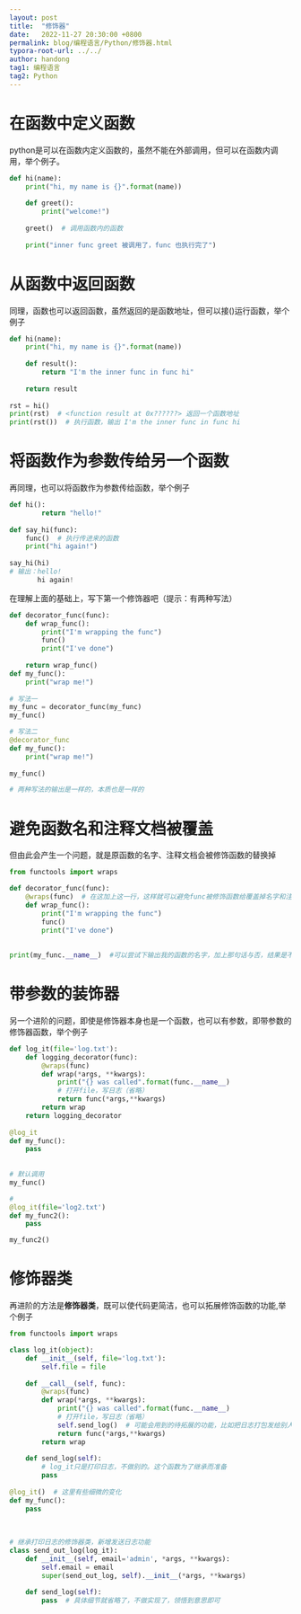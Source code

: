 ```yaml
---
layout: post
title:  "修饰器"
date:   2022-11-27 20:30:00 +0800
permalink: blog/编程语言/Python/修饰器.html
typora-root-url: ../../
author: handong
tag1: 编程语言
tag2: Python
---
```




# 在函数中定义函数

python是可以在函数内定义函数的，虽然不能在外部调用，但可以在函数内调用，举个例子。

```python
def hi(name):
    print("hi, my name is {}".format(name))
    
    def greet():
        print("welcome!")
        
    greet()  # 调用函数内的函数
    
    print("inner func greet 被调用了，func 也执行完了")
```


# 从函数中返回函数
同理，函数也可以返回函数，虽然返回的是函数地址，但可以接()运行函数，举个例子
```python
def hi(name):
    print("hi, my name is {}".format(name))
    
    def result():
        return "I'm the inner func in func hi"
        
    return result
    
rst = hi()
print(rst)  # <function result at 0x??????> 返回一个函数地址
print(rst())  # 执行函数，输出 I'm the inner func in func hi
```

# 将函数作为参数传给另一个函数
再同理，也可以将函数作为参数传给函数，举个例子
```python
def hi():
        return "hello!"
        
def say_hi(func):
    func()  # 执行传进来的函数
    print("hi again!")
    
say_hi(hi)
# 输出：hello!
       hi again!
```


在理解上面的基础上，写下第一个修饰器吧（提示：有两种写法）
```python
def decorator_func(func):
    def wrap_func():
        print("I'm wrapping the func")
        func()
        print("I've done")
        
    return wrap_func()
def my_func():
    print("wrap me!")
    
# 写法一
my_func = decorator_func(my_func)
my_func()

# 写法二
@decorator_func
def my_func():
    print("wrap me!")
    
my_func()

# 两种写法的输出是一样的，本质也是一样的
```


# 避免函数名和注释文档被覆盖
但由此会产生一个问题，就是原函数的名字、注释文档会被修饰函数的替换掉
```python
from functools import wraps

def decorator_func(func):
    @wraps(func)  # 在这加上这一行，这样就可以避免func被修饰函数给覆盖掉名字和注释文档
    def wrap_func():
        print("I'm wrapping the func")
        func()
        print("I've done")
        
        
print(my_func.__name__)  #可以尝试下输出我的函数的名字，加上那句话与否，结果是不一样的
```


# 带参数的装饰器
另一个进阶的问题，即使是修饰器本身也是一个函数，也可以有参数，即带参数的修饰器函数，举个例子

```python
def log_it(file='log.txt'):
    def logging_decorator(func):
        @wraps(func)
        def wrap(*args, **kwargs):
            print("{} was called".format(func.__name__)
            # 打开file，写日志（省略）
            return func(*args,**kwargs)
        return wrap
    return logging_decorator
    
@log_it
def my_func():
    pass
    
    
# 默认调用
my_func()

#
@log_it(file='log2.txt')
def my_func2():
    pass

my_func2()
```

# 修饰器类
再进阶的方法是**修饰器类**，既可以使代码更简洁，也可以拓展修饰函数的功能,举个例子
```python
from functools import wraps

class log_it(object):
    def __init__(self, file='log.txt'):
        self.file = file
    
    def __call__(self, func):
        @wraps(func)
        def wrap(*args, **kwargs):
            print("{} was called".format(func.__name__)
            # 打开file，写日志（省略）
            self.send_log()  # 可能会用到的待拓展的功能，比如把日志打包发给别人
            return func(*args,**kwargs)
        return wrap
        
    def send_log(self):
        # log_it只是打印日志，不做别的。这个函数为了继承而准备
        pass
        
@log_it()  # 这里有些细微的变化
def my_func():
    pass
    
    
    
# 继承打印日志的修饰器类，新增发送日志功能
class send_out_log(log_it):
    def __init__(self, email='admin', *args, **kwargs):
        self.email = email
        super(send_out_log, self).__init__(*args, **kwargs)
        
    def send_log(self):
        pass  # 具体细节就省略了，不做实现了，领悟到意思即可
```